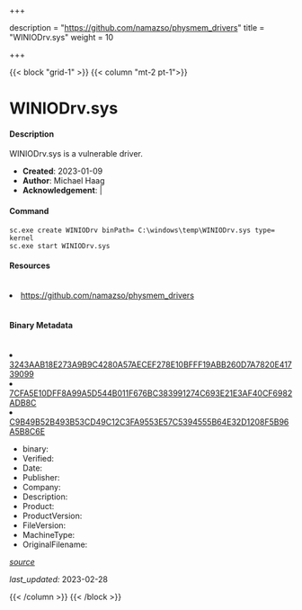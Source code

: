 +++

description = "https://github.com/namazso/physmem_drivers"
title = "WINIODrv.sys"
weight = 10

+++


{{< block "grid-1" >}}
{{< column "mt-2 pt-1">}}


# WINIODrv.sys

#### Description

WINIODrv.sys is a vulnerable driver.

- **Created**: 2023-01-09
- **Author**: Michael Haag
- **Acknowledgement**:  | [](https://twitter.com/)

#### Command

```
sc.exe create WINIODrv binPath= C:\windows\temp\WINIODrv.sys type= kernel
sc.exe start WINIODrv.sys
```

#### Resources
<br>


<li><a href=" https://github.com/namazso/physmem_drivers"> https://github.com/namazso/physmem_drivers</a></li>


<br>


#### Binary Metadata
<br>



<li><a href="https://www.virustotal.com/gui/file/3243AAB18E273A9B9C4280A57AECEF278E10BFFF19ABB260D7A7820E41739099">3243AAB18E273A9B9C4280A57AECEF278E10BFFF19ABB260D7A7820E41739099</a></li>

<li><a href="https://www.virustotal.com/gui/file/7CFA5E10DFF8A99A5D544B011F676BC383991274C693E21E3AF40CF6982ADB8C">7CFA5E10DFF8A99A5D544B011F676BC383991274C693E21E3AF40CF6982ADB8C</a></li>

<li><a href="https://www.virustotal.com/gui/file/C9B49B52B493B53CD49C12C3FA9553E57C5394555B64E32D1208F5B96A5B8C6E">C9B49B52B493B53CD49C12C3FA9553E57C5394555B64E32D1208F5B96A5B8C6E</a></li>



- binary: 
- Verified: 
- Date: 
- Publisher: 
- Company: 
- Description: 
- Product: 
- ProductVersion: 
- FileVersion: 
- MachineType: 
- OriginalFilename: 

[*source*](https://github.com/magicsword-io/LOLDrivers/tree/main/yaml/winiodrv.sys.yml)

*last_updated:* 2023-02-28


{{< /column >}}
{{< /block >}}
